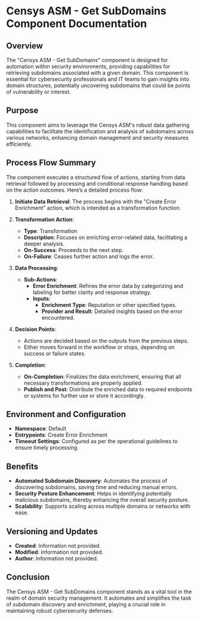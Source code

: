 # Censys ASM - Get SubDomains Component Documentation

## Overview
The "Censys ASM - Get SubDomains" component is designed for automation within security environments, providing capabilities for retrieving subdomains associated with a given domain. This component is essential for cybersecurity professionals and IT teams to gain insights into domain structures, potentially uncovering subdomains that could be points of vulnerability or interest.

## Purpose
This component aims to leverage the Censys ASM's robust data gathering capabilities to facilitate the identification and analysis of subdomains across various networks, enhancing domain management and security measures efficiently.

## Process Flow Summary
The component executes a structured flow of actions, starting from data retrieval followed by processing and conditional response handling based on the action outcomes. Here’s a detailed process flow:

1. **Initiate Data Retrieval**: The process begins with the "Create Error Enrichment" action, which is intended as a transformation function.
   
2. **Transformation Action**:
   - **Type**: Transformation
   - **Description**: Focuses on enriching error-related data, facilitating a deeper analysis.
   - **On-Success**: Proceeds to the next step.
   - **On-Failure**: Ceases further action and logs the error.

3. **Data Processing**:
   - **Sub-Actions**:
     - **Error Enrichment**: Refines the error data by categorizing and labeling for better clarity and response strategy.
     - **Inputs**:
       - **Enrichment Type**: Reputation or other specified types.
       - **Provider and Result**: Detailed insights based on the error encountered.

4. **Decision Points**:
   - Actions are decided based on the outputs from the previous steps.
   - Either moves forward in the workflow or stops, depending on success or failure states.

5. **Completion**:
   - **On-Completion**: Finalizes the data enrichment, ensuring that all necessary transformations are properly applied.
   - **Publish and Post**: Distribute the enriched data to required endpoints or systems for further use or store it accordingly.

## Environment and Configuration
- **Namespace**: Default
- **Entrypoints**: Create Error Enrichment
- **Timeout Settings**: Configured as per the operational guidelines to ensure timely processing.

## Benefits
- **Automated Subdomain Discovery**: Automates the process of discovering subdomains, saving time and reducing manual errors.
- **Security Posture Enhancement**: Helps in identifying potentially malicious subdomains, thereby enhancing the overall security posture.
- **Scalability**: Supports scaling across multiple domains or networks with ease.

## Versioning and Updates
- **Created**: Information not provided.
- **Modified**: Information not provided.
- **Author**: Information not provided.

## Conclusion
The Censys ASM - Get SubDomains component stands as a vital tool in the realm of domain security management. It automates and simplifies the task of subdomain discovery and enrichment, playing a crucial role in maintaining robust cybersecurity defenses.

